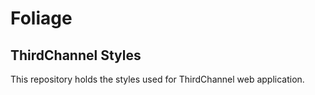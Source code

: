 # Foliage

## ThirdChannel Styles

This repository holds the styles used for ThirdChannel web application.